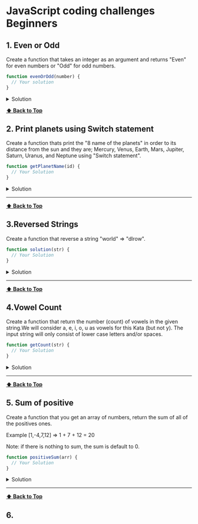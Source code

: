 # JavaScript coding challenges Beginners

## 1. Even or Odd

Create a function that takes an integer as an argument and returns "Even" for even numbers or "Odd" for odd numbers.

```js
function evenOrOdd(number) {
  // Your solution
}
```

<details><summary>Solution</summary>

```js
function evenOrOdd(number) {
  let result;

  if(number % 2 === 0){
    return result = "Even";
  }else{
    return result = "Odd";
  }
};

### Test Results:
### Sample tests

2 is even
7 is odd
-42 is even
-7 is odd
0 is even

```

## </details>

**[⬆ Back to Top](#JavaScript-coding-challenges-Beginners)**

## 2. Print planets using Switch statement

Create a function thats print the "8 name of the planets" in order to its distance from the sun and they are; Mercury, Venus, Earth, Mars, Jupiter, Saturn, Uranus, and Neptune using "Switch statement".

```js
function getPlanetName(id) {
  // Your Solution
}
```

<details><summary>Solution</summary>

```js
function getPlanetName(id){
  let name;

  switch(id){
   case 1:
      return name ="Mercury";
      break;
   case 2:
      return name ="Venus";
      break;
   case 3:
      return name="Earth";
      break;
   case 4:
      return name ="Mars";
      break;
   case 5:
      return name ="Jupiter";
      break;
   case 6:
      return name="Saturn";
      break;
   case 7:
      return name="Uranus";
      break;
   case 8:
      return name="Neptune";
      break;
  }
  return name;
}

### Test Results:
### Sample tests

3 --> "Earth"

```

</details>

---

**[⬆ Back to Top](#JavaScript-coding-challenges-Beginners)**

## 3.Reversed Strings

Create a function that reverse a string "world" => "dlrow".

```js
function solution(str) {
  // Your Solution
}
```

<details><summary>Solution</summary>

```js
function solution(str) {
  return str.split("").reverse().join("");
}

solution("world");
```

</details>

---

**[⬆ Back to Top](#JavaScript-coding-challenges-Beginners)**

## 4.Vowel Count

Create a function that return the number (count) of vowels in the given string.We will consider a, e, i, o, u as vowels for this Kata (but not y).
The input string will only consist of lower case letters and/or spaces.

```js
function getCount(str) {
  // Your Solution
}
```

<details><summary>Solution</summary>

```js
function getCount(str) {
  let vowel = 0;

  const strArr = str.split("");

  for (let i = 0; i < strArr.length; i++) {
    switch (strArr[i]) {
      case "a":
        vowel++;
        break;
      case "e":
        vowel++;
        break;
      case "i":
        vowel++;
        break;
      case "o":
        vowel++;
        break;
      case "u":
        vowel++;
    }
  }
  return vowel;
}
```

</details>

---

**[⬆ Back to Top](#JavaScript-coding-challenges-Beginners)**

## 5. Sum of positive

Create a function that you get an array of numbers, return the sum of all of the positives ones.

Example [1,-4,7,12] => 1 + 7 + 12 = 20

Note: if there is nothing to sum, the sum is default to 0.

```js
function positiveSum(arr) {
  // Your Solution
}
```

<details><summary>Solution</summary>

```js
function positiveSum(arr) {
  let positiveNum = 0;

  for (let i = 0; i < arr.length; i++) {
    if (arr[i] > 0) {
      positiveNum += arr[i];
    }
  }
  return positiveNum;
}
```

</details>

---

**[⬆ Back to Top](#JavaScript-coding-challenges-Beginners)**

## 6.
